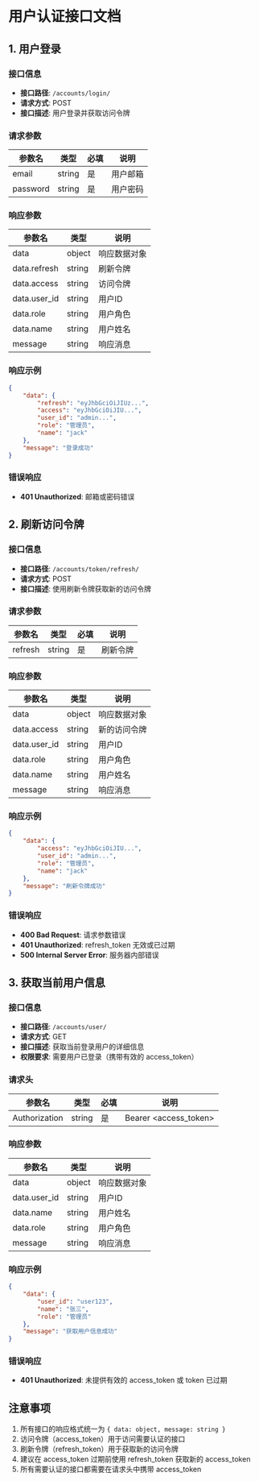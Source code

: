 # 用户认证接口文档

## 1. 用户登录

### 接口信息
- **接口路径**: `/accounts/login/`
- **请求方式**: POST
- **接口描述**: 用户登录并获取访问令牌

### 请求参数
| 参数名 | 类型 | 必填 | 说明 |
|--------|------|------|------|
| email | string | 是 | 用户邮箱 |
| password | string | 是 | 用户密码 |

### 响应参数
| 参数名 | 类型 | 说明 |
|--------|------|------|
| data | object | 响应数据对象 |
| data.refresh | string | 刷新令牌 |
| data.access | string | 访问令牌 |
| data.user_id | string | 用户ID |
| data.role | string | 用户角色 |
| data.name | string | 用户姓名 |
| message | string | 响应消息 |

### 响应示例
```json
{
    "data": {
        "refresh": "eyJhbGciOiJIUz...",
        "access": "eyJhbGciOiJIU...",
        "user_id": "admin...",
        "role": "管理员",
        "name": "jack"
    },
    "message": "登录成功"
}
```

### 错误响应
- **401 Unauthorized**: 邮箱或密码错误

## 2. 刷新访问令牌

### 接口信息
- **接口路径**: `/accounts/token/refresh/`
- **请求方式**: POST
- **接口描述**: 使用刷新令牌获取新的访问令牌

### 请求参数
| 参数名 | 类型 | 必填 | 说明 |
|--------|------|------|------|
| refresh | string | 是 | 刷新令牌 |

### 响应参数
| 参数名 | 类型 | 说明 |
|--------|------|------|
| data | object | 响应数据对象 |
| data.access | string | 新的访问令牌 |
| data.user_id | string | 用户ID |
| data.role | string | 用户角色 |
| data.name | string | 用户姓名 |
| message | string | 响应消息 |

### 响应示例
```json
{
    "data": {
        "access": "eyJhbGciOiJIU...",
        "user_id": "admin...",
        "role": "管理员",
        "name": "jack"
    },
    "message": "刷新令牌成功"
}
```

### 错误响应
- **400 Bad Request**: 请求参数错误
- **401 Unauthorized**: refresh_token 无效或已过期
- **500 Internal Server Error**: 服务器内部错误

## 3. 获取当前用户信息

### 接口信息
- **接口路径**: `/accounts/user/`
- **请求方式**: GET
- **接口描述**: 获取当前登录用户的详细信息
- **权限要求**: 需要用户已登录（携带有效的 access_token）

### 请求头
| 参数名 | 类型 | 必填 | 说明 |
|--------|------|------|------|
| Authorization | string | 是 | Bearer <access_token> |

### 响应参数
| 参数名 | 类型 | 说明 |
|--------|------|------|
| data | object | 响应数据对象 |
| data.user_id | string | 用户ID |
| data.name | string | 用户姓名 |
| data.role | string | 用户角色 |
| message | string | 响应消息 |

### 响应示例
```json
{
    "data": {
        "user_id": "user123",
        "name": "张三",
        "role": "管理员"
    },
    "message": "获取用户信息成功"
}
```

### 错误响应
- **401 Unauthorized**: 未提供有效的 access_token 或 token 已过期

## 注意事项
1. 所有接口的响应格式统一为 `{ data: object, message: string }`
2. 访问令牌（access_token）用于访问需要认证的接口
3. 刷新令牌（refresh_token）用于获取新的访问令牌
4. 建议在 access_token 过期前使用 refresh_token 获取新的 access_token
5. 所有需要认证的接口都需要在请求头中携带 access_token